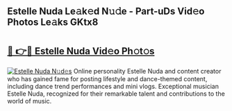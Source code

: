 ## Estelle Nuda Le𝚊k𝚎d N𝚞𝚍e - Part-uDs Vid𝚎o Photos Le𝚊ks GKtx8

# <h2><a href="http://fbexog.evod.top/?m=Estelle+Nuda">🔗 👉🔴 Estelle Nuda Vid𝚎o Ph𝚘t𝚘s</a></h2>

[![Estelle Nuda N𝚞d𝚎s](https://i.imgur.com/8V9OHl7.gif)](http://fbexog.evod.top/?m=Estelle+Nuda)
Online personality Estelle Nuda and content creator who has gained fame for posting lifestyle and dance-themed content, including dance trend performances and mini vlogs. Exceptional musician Estelle Nuda, recognized for their remarkable talent and contributions to the world of music. 
